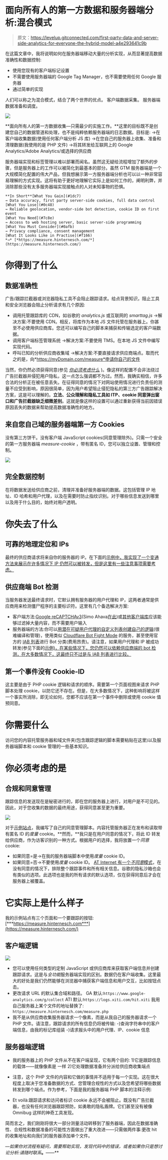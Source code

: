 # 面向所有人的第一方数据和服务器端分析:混合模式

> 原文：<https://levelup.gitconnected.com/first-party-data-and-server-side-analytics-for-everyone-the-hybrid-model-a4e293641c9b>

在这篇文章中，我将说明如何在服务器端移动大量的分析实现，从而显著提高数据准确性和数据控制:

*   使用您现有的客户端标记设置
*   不需要使用服务器端的 Google Tag Manager，也不需要使用任何 Google 服务器
*   通过简单的实现

人们可以称之为混合模式，结合了两个世界的优点。
客户端数据采集。
服务器端数据准备和调度。

![](img/b6da0a204c8ac50160b486beb2721112.png)

**面向所有人的第一方数据收集—只需最少的实施工作。**这里的目标既不是创建您自己的数据管道和处理，也不是纯粹依赖服务器端的日志数据。目标是:
→在客户端收集数据(使用任何客户端分析 JS 库)
→在您自己的服务器上收集、准备和清理数据(我使用的是 PHP 文件)
→将其转发给互联网上的 Google Analytics/Adobe Analytics/或选择的供应商

服务器端实现和标签管理以难以部署而闻名。虽然这无疑给流程增加了额外的步骤，但是服务器上的工作可以被简化到最基本的部分。虽然 GTM 服务器端是一个大规模简化配置的伟大产品，但我想展示第一方服务器端分析也可以以一种非常容易理解的方式实现。这将有助于更好地理解它实际上是如何工作的，阐明利弊，并消除那些没有太多服务器端实现接触点的人对未知事物的恐惧。

```
**In Short**[What You Gain](#1dc7) 
→ Data accuracy, first party server-side cookies, full data control
[What You Lose](#0c48) 
→ Reliable geolocation, vendor-side bot detection, cookie ID on first event
[What You Need](#7c8e) 
→ Access to web hosting server, basic server-side programming
[What You Must Consider](#0afb) 
→ Privacy compliance, consent management
[What It Looks Like in Practise](#f166) 
*→* [*https://measure.hinternesch.com/*](https://measure.hinternesch.com/)
```

# 你得到了什么

## 数据准确性

广告/跟踪拦截器或浏览器隐私工具不会阻止跟踪请求。给点背景知识，阻止工具和安全浏览器会阻止分析请求有几个原因:

*   调用托管跟踪库的 CDN，如谷歌的 *analytics.js* 或互联网的 *smarttag.js* →解决方案:不要使用 CDN。相反，将库作为本地 JS 文件托管在服务器上。你甚至不必使用供应商库。您还可以编写自己的脚本来捕获和传输选定的客户端数据。
*   调用客户端标签管理系统
    →解决方案:不要使用 TMS。在本地 JS 文件中编写实现代码。
*   呼叫已知的分析供应商收集域
    →解决方案:不要直接请求供应商端点。取而代之的是，向*https://myDomain.com/measure*申请你自己的文件

当然，你仍然必须获得同意(参见 [*你必须考虑什么*](#0afb) )。像这样的配置不会非法绕过广告拦截器并侵犯用户隐私，这一点怎么强调都不为过。然而，我确实相信，许多合法的分析正在被任意丢失。在征得同意的情况下对网站使用情况进行负责任的测量不应受到影响，原因很简单，因为用户希望阻止侵犯隐私的第三方广告跟踪解决方案，这是可以理解的。**立法、公众理解和隐私工具如 ITP、cookie 同意弹出窗口和广告拦截器缺乏细微差别**。这就是像这样的设置可以通过重新获得当前因错误原因丢失的数据来帮助提高数据准确性的地方。

## 来自您自己域的服务器端第一方 Cookies

没有第三方饼干。没有客户端 JavaScript cookies(同意管理除外)。只需一个安全的第一方服务器端 *measure-cookie* ，带有匿名 ID，您可以独立设置、管理和控制。

![](img/851d8001f11e8d40edd30a201a959d21.png)

## 完全数据控制

在将数据发送给供应商之前，清理并准备好服务器端的数据。这包括管理 IP 地址、ID 哈希和用户代理，以及在需要时防止指纹识别。对于哪些信息发送到哪里以及用于什么目的，始终对用户透明。

# 你失去了什么

## 可靠的地理定位和 IPs

最终的供应商请求将来自你的服务器的 IP。在下面的[示例中，我实现了一个变通方法来展示在许多情况下 IP 仍然可以被转发，但是这里有一些注意事项需要考虑。](#f166)

## 供应商端 Bot 检测

当服务器发送最终请求时，它默认拥有服务器的用户代理和 IP，这两者通常是供应商用来检测僵尸程序的主要标识符。这里有几个备选解决方案:

*   客户端方法:[Google reCAPTCHAv3](https://developers.google.com/recaptcha/docs/v3)(Simo Ahava[在此](https://www.simoahava.com/analytics/improve-google-analytics-bot-detection-with-recaptcha/))或[其他客户端库](https://github.com/LouisKlimek/HeadlessDetectJS)应该能够过滤掉大量内容，而不需要用户输入
*   服务器端的方法:你可以[用潜在可疑用户代理的自定义列表创建自己的逻辑](https://checkingcreditcard.com/bot-detection-with-php)(很难编译和管理)，使用类似 [Cloudflare Bot Fight Mode](https://developers.cloudflare.com/bots/bot-fight-mode) 的服务，甚至使用官方的 [IAB 列表](https://www.iab.com/guidelines/iab-abc-international-spiders-bots-list/)进行 Bot 分类(费用昂贵)。请注意，如果用户代理和 IP 被成功转发(参见下面的[示例)，在某些情况下，您仍然可以依赖供应商端的 bot 检测，在大多数情况下，这最终只不过是与 IAB 列表进行比较。](#f166)

## 第一个事件没有 Cookie-ID

这主要是由于 PHP cookie 逻辑和请求的顺序。需要第一个页面视图来请求 PHP 脚本处理 cookie，以防它还不存在。但是，在大多数情况下，这种影响将被这样一个事实所消除，即无论如何，您都不应该在第一个事件中删除或使用 cookie 值预同意。

# 你需要什么

访问您的内容托管服务器和域文件夹(包含跟踪逻辑的脚本需要粘贴在这里)以及服务器端脚本和 cookie 管理的一些基本知识。

# 你必须考虑的是

## 合规和同意管理

跟踪信息的发送现在是秘密进行的，即在您的服务器上进行，对用户是不可见的。因此，对于您收集的数据的最终用途，获得同意甚至更为重要。

![](img/0e165648f50a42655e6a3824c297d246.png)

对于[示例站点](#f166)，我编写了自己的同意管理脚本。内容托管服务器正在发布和读取带有匿名 ID 的*度量* cookie。**然而，**我只是在用户同意的情况下，将此 ID 转发给供应商，作为访客识别的一种方式。根据用户的选择，我将放置一个*同意* cookie:

*   如果同意=是→在我的服务器端脚本中使用*度量* cookie ID。
*   如果同意=否→不要使用*度量* cookie ID。 [AT Internet 有一个*不同意*模式](https://developers.atinternet-solutions.com/javascript-en/advanced-features-javascript-en/privacy-javascript-en/#activating-the-no-consent-mode_15)，在没有同意的情况下，排除整个跟踪事件和所有相关信息。谷歌的隐私沙箱也会有类似的选项。此选项也是我的所有请求的默认选项，仅在获得同意后才会在服务器上被覆盖。

# 它实际上是什么样子

我的示例站点有三个页面和一个要跟踪的按钮:[***https://measure.hinternesch.com***](https://measure.hinternesch.com/)

## 客户端逻辑

![](img/1d632f9b5caa82bdc5b391fb6ab29002.png)

*   您可以使用任何类型的定制 JavaScript 或供应商库来获取客户端信息并创建跟踪请求。这是与*全功能*服务器端实现的区别。数据仍在客户端收集。这里最大的好处是我们仍然能够在浏览器中捕获客户端信息和用户交互，比如按钮点击。
*   更改请求 URL 的默认集合域和路径。
    GA 默认:`https://www.google-analytics.com/g/collect`
    ATI 默认:`https://logs.xiti.com/hit.xiti`
    我用自己服务器上某个文件的地址替换了:
    `https://measure.hinternesch.com/measure.php`
*   我不是从供应商收集服务器请求一个像素，而是从我自己的服务器请求一个 PHP 文件。请注意，跟踪请求的所有信息仍将被传输:
    -)查询字符串中的客户端信息，由我的标记库组装
    -)请求报头中的用户代理、IP、cookie 信息

## 服务器端逻辑

*   我的服务器上的 PHP 文件从不在客户端呈现，它有两个目的:
    1)它是跟踪信息的载体——就像像素是
    一样 2)它处理数据准备并分派给供应商收集端点
*   注意，这个 PHP 文件的内容和它做的事情并不适用于每一个实现。这在很大程度上取决于您准备数据的方式、您管理合规性的方式以及您希望将哪些数据转发到哪个端点。作为参考，下面是我的服务器端 PHP 脚本的注释示例:

*   Et voilà:跟踪请求和访问者标识 cookie 永远不会被阻止。既没有广告拦截器，也没有任何浏览器跟踪预防，如勇敢的隐私盾牌。它们甚至没有被像 Omnibug 这样的神奇工具发现。

简而言之，我们刚刚将很大一部分测量活动转移到了服务器端，因此在数据准确性、合规性和数据准备的可能性方面做出了重大改进——只需做两件事:更改 hit 的收集地址和向我们的服务器添加单个文件。

*—如果你对流程有疑问，需要帮助实现，发现代码中的错误，或者如果你只是想讨论分析:请随时联系*[](https://hinternesch.com/?at_medium=affiliate&at_campaign=Medium&at_creation=TheHybridModel&at_format=link)****。****——**